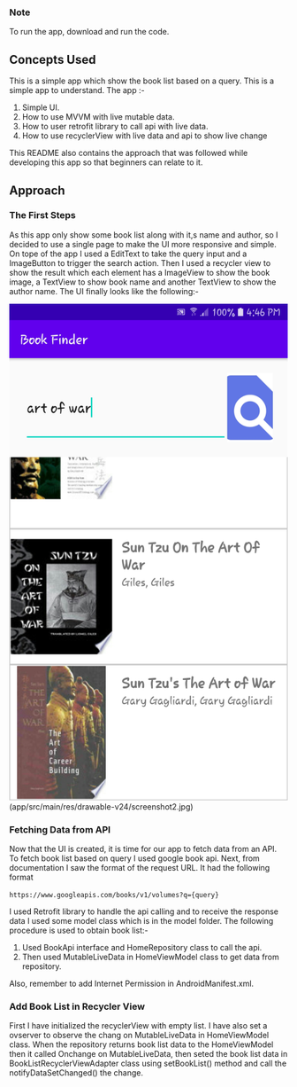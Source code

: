 ### Note
To run the app, download and run the code.

## Concepts Used
This is a simple app which show the book list based on a query. This is a simple app to understand. The app :-
1.  Simple UI.
2.  How to use MVVM with live mutable data.
3.  How to user retrofit library to call api with live data.
4.  How to use recyclerView with live data and api to show live change

This README also contains the approach that was followed while developing this app so that beginners can relate to it.  
## Approach
### The First Steps
As this app only show some book list along with it,s name and author, so I decided to use a single page to make the UI more responsive and simple.  
On tope of the app I used a EditText to take the query input and a ImageButton to trigger the search action. Then I used a recycler view to show the result which each element has a ImageView to show the book image, a TextView to show book name and another TextView to show the author name. The UI finally looks like the following:- 

![UI](app/src/main/res/drawable-v24/screenshot1.jpg)(app/src/main/res/drawable-v24/screenshot2.jpg)


### Fetching Data from API
Now that the UI is created, it is time for our app to fetch data from an API. To fetch book list based on query I used google book api. Next, from documentation I saw the format of the request URL. It had the following format

``https://www.googleapis.com/books/v1/volumes?q={query}``

I used Retrofit library to handle the api calling and to receive the response data I used some model class which is in the model folder. The following procedure is used to obtain book list:-
1. Used BookApi interface and HomeRepository class to call the api.
2. Then used MutableLiveData in HomeViewModel class to get data from repository. 


Also, remember to add Internet Permission in AndroidManifest.xml.

### Add Book List in Recycler View
First I have initialized the recyclerView with empty list. I have also set a ovserver to observe the chang on  MutableLiveData in HomeViewModel class. When the repository returns book list data to the HomeViewModel then it called Onchange on  MutableLiveData, then seted the book list data in BookListRecyclerViewAdapter class using setBookList() method and call the notifyDataSetChanged() the change. 



